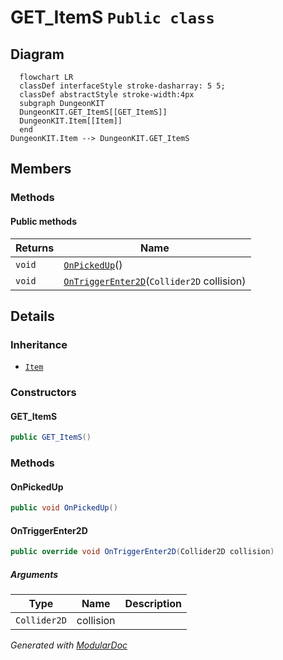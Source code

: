 # GET_ItemS `Public class`

## Diagram
```mermaid
  flowchart LR
  classDef interfaceStyle stroke-dasharray: 5 5;
  classDef abstractStyle stroke-width:4px
  subgraph DungeonKIT
  DungeonKIT.GET_ItemS[[GET_ItemS]]
  DungeonKIT.Item[[Item]]
  end
DungeonKIT.Item --> DungeonKIT.GET_ItemS
```

## Members
### Methods
#### Public  methods
| Returns | Name |
| --- | --- |
| `void` | [`OnPickedUp`](#onpickedup)() |
| `void` | [`OnTriggerEnter2D`](#ontriggerenter2d)(`Collider2D` collision) |

## Details
### Inheritance
 - [
`Item`
](./dungeonkit-Item)

### Constructors
#### GET_ItemS
```csharp
public GET_ItemS()
```

### Methods
#### OnPickedUp
```csharp
public void OnPickedUp()
```

#### OnTriggerEnter2D
```csharp
public override void OnTriggerEnter2D(Collider2D collision)
```
##### Arguments
| Type | Name | Description |
| --- | --- | --- |
| `Collider2D` | collision |   |

*Generated with* [*ModularDoc*](https://github.com/hailstorm75/ModularDoc)
